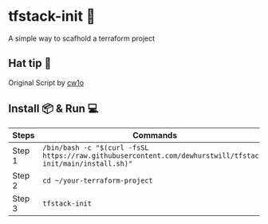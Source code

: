 # tfstack-init 🔧

A simple way to scafhold a terraform project

## Hat tip 🎩

Original Script by [cw1o](https://github.com/cw1o)

## Install 📦 & Run 💻

|Steps|Commands|
|-|-|
| Step 1 | ``` /bin/bash -c "$(curl -fsSL https://raw.githubusercontent.com/dewhurstwill/tfstack-init/main/install.sh)" ``` |
| Step 2 | ``` cd ~/your-terraform-project ``` |
| Step 3 | ``` tfstack-init ``` |
